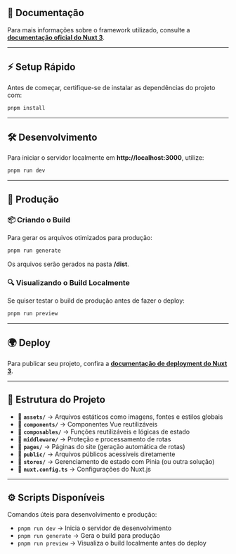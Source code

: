 ## 📖 Documentação

Para mais informações sobre o framework utilizado, consulte a **[documentação oficial do Nuxt 3](https://nuxt.com/docs/getting-started/introduction)**.

---

## ⚡ Setup Rápido

Antes de começar, certifique-se de instalar as dependências do projeto com:

```sh
pnpm install
```

---

## 🛠️ Desenvolvimento

Para iniciar o servidor localmente em **http://localhost:3000**, utilize:

```sh
pnpm run dev
```

---

## 🚀 Produção

### 📦 Criando o Build

Para gerar os arquivos otimizados para produção:

```sh
pnpm run generate
```

Os arquivos serão gerados na pasta **/dist**.

### 🔍 Visualizando o Build Localmente

Se quiser testar o build de produção antes de fazer o deploy:

```sh
pnpm run preview
```

---

## 🌍 Deploy

Para publicar seu projeto, confira a **[documentação de deployment do Nuxt 3](https://nuxt.com/docs/getting-started/deployment)**.

---

## 📂 Estrutura do Projeto

- 📁 **`assets/`** → Arquivos estáticos como imagens, fontes e estilos globais
- 📁 **`components/`** → Componentes Vue reutilizáveis
- 📁 **`composables/`** → Funções reutilizáveis e lógicas de estado
- 📁 **`middleware/`** → Proteção e processamento de rotas
- 📁 **`pages/`** → Páginas do site (geração automática de rotas)
- 📁 **`public/`** → Arquivos públicos acessíveis diretamente
- 📁 **`stores/`** → Gerenciamento de estado com Pinia (ou outra solução)
- 📝 **`nuxt.config.ts`** → Configurações do Nuxt.js

---

## ⚙️ Scripts Disponíveis

Comandos úteis para desenvolvimento e produção:

- `pnpm run dev` → Inicia o servidor de desenvolvimento
- `pnpm run generate` → Gera o build para produção
- `pnpm run preview` → Visualiza o build localmente antes do deploy
